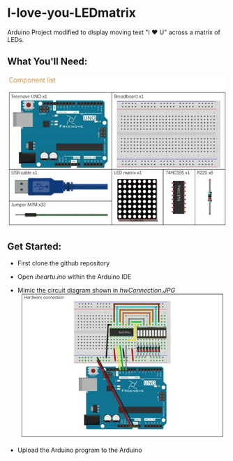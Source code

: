 # I-love-you-LEDmatrix
Arduino Project modified to display moving text "I :heart: U" across a matrix of LEDs.

## What You'll Need: 
![alt text](https://github.com/sancher6/I-love-you-LEDmatrix/blob/master/figures/componentList.JPG)

## Get Started: 
* First clone the github repository
* Open *iheartu.ino* within the Arduino IDE
* Mimic the circuit diagram shown in *hwConnection.JPG*
![alt text](https://github.com/sancher6/I-love-you-LEDmatrix/blob/master/figures/hwConnection.JPG)

* Upload the Arduino program to the Arduino
